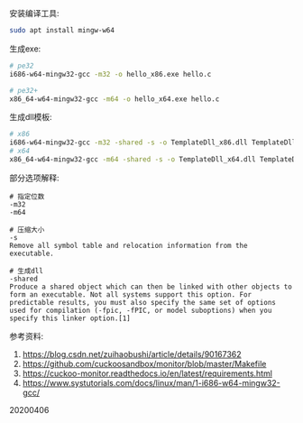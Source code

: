 安装编译工具:  
```sh
sudo apt install mingw-w64
```

生成exe:  
```sh
# pe32
i686-w64-mingw32-gcc -m32 -o hello_x86.exe hello.c

# pe32+
x86_64-w64-mingw32-gcc -m64 -o hello_x64.exe hello.c
```

生成dll模板:  
```sh
# x86
i686-w64-mingw32-gcc -m32 -shared -s -o TemplateDll_x86.dll TemplateDll.c TemplateDll.def
# x64
x86_64-w64-mingw32-gcc -m64 -shared -s -o TemplateDll_x64.dll TemplateDll.c TemplateDll.def
```

部分选项解释:  
```
# 指定位数
-m32
-m64

# 压缩大小
-s
Remove all symbol table and relocation information from the executable.

# 生成dll
-shared
Produce a shared object which can then be linked with other objects to form an executable. Not all systems support this option. For predictable results, you must also specify the same set of options used for compilation (-fpic, -fPIC, or model suboptions) when you specify this linker option.[1]
```



参考资料:  
1. https://blog.csdn.net/zuihaobushi/article/details/90167362  
2. https://github.com/cuckoosandbox/monitor/blob/master/Makefile  
3. https://cuckoo-monitor.readthedocs.io/en/latest/requirements.html  
4. https://www.systutorials.com/docs/linux/man/1-i686-w64-mingw32-gcc/  


20200406  
